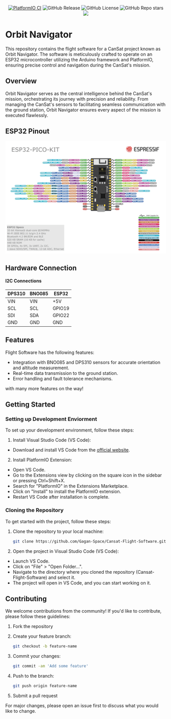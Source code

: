 <p align="center">
    <a href="https://github.com/Gagan-Space/Cansat-Flight-Software/actions/workflows/build.yml"><img src="https://github.com/Gagan-Space/Cansat-Flight-Software/actions/workflows/build.yml/badge.svg" alt="PlatformIO CI"></a>
    <img src="https://img.shields.io/github/v/release/Gagan-Space/Cansat-Flight-Software" alt="GitHub Release">
    <img src="https://img.shields.io/github/license/Gagan-Space/Cansat-Flight-Software" alt="GitHub License">
    <img src="https://img.shields.io/github/stars/Gagan-Space/Cansat-Flight-Software?style=flat" alt="GitHub Repo stars">
    <a href="https://gitpod.io/#https://github.com/Gagan-Space/Cansat-Flight-Software"><img src="https://img.shields.io/badge/Gitpod-ready--to--code-blue?style=flat-square&logo=gitpod"></a>
</p>

# Orbit Navigator

This repository contains the flight software for a CanSat project known as Orbit Navigator. The software is meticulously crafted to operate on an ESP32 microcontroller utilizing the Arduino framework and PlatformIO, ensuring precise control and navigation during the CanSat's mission.

## Overview

Orbit Navigator serves as the central intelligence behind the CanSat's mission, orchestrating its journey with precision and reliability. From managing the CanSat's sensors to facilitating seamless communication with the ground station, Orbit Navigator ensures every aspect of the mission is executed flawlessly.

## ESP32 Pinout

![Esp32 Pinout](esp32-pico-kit-1-pinout.png)

## Hardware Connection

#### I2C Connections

| DPS310     | BNO085    | ESP32      |
|------------|-----------|------------|
| VIN        | VIN       | +5V        |
| SCL        | SCL       | GPIO19     |
| SDI        | SDA       | GPIO22     |
| GND        | GND       | GND        |

## Features

Flight Software has the following features:

- Integration with BNO085 and DPS310 sensors for accurate orientation and altitude measurement.
- Real-time data transmission to the ground station.
- Error handling and fault tolerance mechanisms.

with many more features on the way!

## Getting Started

### Setting up Development Enviorment

To set up your development environment, follow these steps:

1. Install Visual Studio Code (VS Code):

- Download and install VS Code from the [official website](https://code.visualstudio.com/).

2. Install PlatformIO Extension:

- Open VS Code.
- Go to the Extensions view by clicking on the square icon in the sidebar or pressing Ctrl+Shift+X.
- Search for "PlatformIO" in the Extensions Marketplace.
- Click on "Install" to install the PlatformIO extension.
- Restart VS Code after installation is complete.

### Cloning the Repository

To get started with the project, follow these steps:

1. Clone the repository to your local machine:

    ```bash
    git clone https://github.com/Gagan-Space/Cansat-Flight-Software.git
    ```

2. Open the project in Visual Studio Code (VS Code):

- Launch VS Code.
- Click on "File" > "Open Folder...".
- Navigate to the directory where you cloned the repository (Cansat-Flight-Software) and select it.
- The project will open in VS Code, and you can start working on it.

## Contributing

We welcome contributions from the community! If you'd like to contribute, please follow these guidelines:

1. Fork the repository
2. Create your feature branch:

    ```bash
    git checkout -b feature-name
    ```

3. Commit your changes:

    ```bash
    git commit -am 'Add some feature'
    ```

4. Push to the branch:

    ``` bash
    git push origin feature-name
    ```

5. Submit a pull request

For major changes, please open an issue first to discuss what you would like to change.
